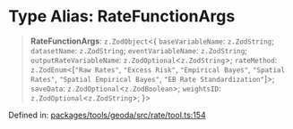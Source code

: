 # Type Alias: RateFunctionArgs

> **RateFunctionArgs**: `z.ZodObject`\<\{ `baseVariableName`: `z.ZodString`; `datasetName`: `z.ZodString`; `eventVariableName`: `z.ZodString`; `outputRateVariableName`: `z.ZodOptional`\<`z.ZodString`\>; `rateMethod`: `z.ZodEnum`\<\[`"Raw Rates"`, `"Excess Risk"`, `"Empirical Bayes"`, `"Spatial Rates"`, `"Spatial Empirical Bayes"`, `"EB Rate Standardization"`\]\>; `saveData`: `z.ZodOptional`\<`z.ZodBoolean`\>; `weightsID`: `z.ZodOptional`\<`z.ZodString`\>; \}\>

Defined in: [packages/tools/geoda/src/rate/tool.ts:154](https://github.com/GeoDaCenter/openassistant/blob/0f7bf760e453a1735df9463dc799b04ee2f630fd/packages/tools/geoda/src/rate/tool.ts#L154)
